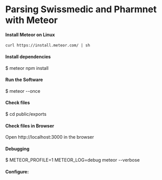# Parsing Swissmedic and Pharmnet with Meteor

#### Install Meteor on Linux
`curl https://install.meteor.com/ | sh`

#### Install dependencies
$ meteor npm install

#### Run the Software
$ meteor --once

#### Check files
$ cd public/exports

#### Check files in Browser
Open http://localhost:3000 in the browser

#### Debugging
$ METEOR_PROFILE=1 METEOR_LOG=debug meteor --verbose

#### Configure:
